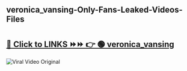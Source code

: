 
 ## veronica_vansing-Only-Fans-Leaked-Videos-Files

# <h2><a href="https://mediaupload.pro?veronica_vansing">🔗 Click to LINKS ⏩⏩ 👉 🟢 veronica_vansing </a></h2>

<a href="https://mediaupload.pro?veronica_vansing" rel="nofollow" data-target="animated-image.originalLink"><img src="https://i.ibb.co.com/xMMVF88/686577567.gif" alt="Viral Video Original" style="max-width: 100%; display: inline-block;" data-target="animated-image.originalImage"></a>